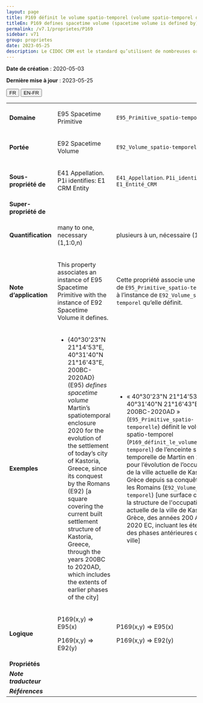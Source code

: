 ```yaml
---
layout: page
title: P169 définit le volume spatio-temporel (volume spatio-temporel défini par)
titleEn: P169 defines spacetime volume (spacetime volume is defined by) - définit le volume spatio-temporel (volume spatio-temporel défini par)
permalink: /v7.1/proprietes/P169
sidebar: v71
group: proprietes
date: 2023-05-25
description: Le CIDOC CRM est le standard qu’utilisent de nombreuses organisations pour l’échange et l’intégration de jeux de données et de spécifications patrimoniales. Il est développé et maintenu à jour exclusivement en anglais par le CRM SIG, un sous-groupe du Conseil international des musées (ICOM). Ceci est une traduction officielle en français développée par la Traduction en français du CIDOC CRM, une initiative qui offre une version française à jour et accessible ouvertement et gratuitement du standard CIDOC CRM et en démocratise l'usage dans la communauté patrimoniale francophone. ------------ The CIDOC CRM is the standard used by many heritage organizations for the exchange and integration of museum collection datasets and specifications. It is developed and maintained exclusively in English by the CRM SIG, a subgroup of the International Council of Museums (ICOM). This is an official translation developed by the Traduction en français du CIDOC CRM, an initiative offering an open, up-to-date, and free French version of the CIDOC CRM standard, and democratizing its use in the francophone heritage community.
---
```


**Date de création** : 2020-05-03

**Dernière mise à jour** : 2023-05-25

<div class="lang-buttons">
 <button id="fr" class="activate">FR</button>
 <button id="en-fr">EN-FR</button>
</div>

<table>
<tbody>
<tr>
<td><strong>Domaine</strong></td>
<td class="en">
<p>E95 Spacetime Primitive</p>
</td>
<td>
<p><code class="language-plaintext highlighter-rouge">E95_Primitive_spatio-temporelle</code></p>
</td>
</tr>
<tr>
<td><strong>Portée</strong></td>
<td class="en">
<p>E92 Spacetime Volume</p>
</td>
<td>
<p><code class="language-plaintext highlighter-rouge">E92_Volume_spatio-temporel</code></p>
</td>
</tr>
<tr>
<td><strong>Sous-propriété de</strong></td>
<td class="en">
<p>E41 Appellation. P1i identifies: E1 CRM Entity</p>
</td>
<td>
<p><code class="language-plaintext highlighter-rouge">E41_Appellation</code>. <code class="language-plaintext highlighter-rouge">P1i_identifie</code> : <code class="language-plaintext highlighter-rouge">E1_Entité_CRM</code></p>
</td>
</tr>
<tr>
<td><strong>Super-propriété de</strong></td>
<td class="en">
</td>
<td>
</td>
</tr>
<tr>
<td><strong>Quantification</strong></td>
<td class="en">
<p>many to one, necessary (1,1:0,n)</p>
</td>
<td>
<p>plusieurs à un, nécessaire (1,1:0,n)</p>
</td>
</tr>
<tr>
<td><strong>Note d’application</strong></td>
<td class="en">
<p>This property associates an instance of E95 Spacetime Primitive with the instance of E92 Spacetime Volume it defines.</p>
</td>
<td>
<p>Cette propriété associe une instance de <code class="language-plaintext highlighter-rouge">E95_Primitive_spatio-temporelle</code> à l’instance de <code class="language-plaintext highlighter-rouge">E92_Volume_spatio-temporel</code> qu’elle définit.</p>
</td>
</tr>
<tr>
<td><strong>Exemples</strong></td>
<td class="en">
<ul>
<li><p>{40°30'23"N 21°14'53"E, 40°31'40"N 21°16'43"E, 200BC-2020AD} (E95) <em>defines spacetime volume</em> Martin’s spatiotemporal enclosure 2020 for the evolution of the settlement of today’s city of Kastoria, Greece, since its conquest by the Romans (E92) [a square covering the current built settlement structure of Kastoria, Greece, through the years 200BC to 2020AD, which includes the extents of earlier phases of the city]</p>
</li>
</ul>
</td>
<td>
<ul>
<li><p>« 40°30'23"N 21°14'53"E, 40°31'40"N 21°16'43"E, 200BC-2020AD » (<code class="language-plaintext highlighter-rouge">E95_Primitive_spatio-temporelle</code>) définit le volume spatio-temporel (<code class="language-plaintext highlighter-rouge">P169_définit_le_volume_spatio-temporel</code>) de l’enceinte spatio-temporelle de Martin en 2020 pour l’évolution de l’occupation de la ville actuelle de Kastoria en Grèce depuis sa conquête par les Romains (<code class="language-plaintext highlighter-rouge">E92_Volume_spatio-temporel</code>) [une surface couvrant la structure de l'occupation actuelle de la ville de Kastoria en Grèce, des années 200 AEC à 2020 EC, incluant les étendues des phases antérieures de la ville]</p>
</li>
</ul>
</td>
</tr>
<tr>
<td><strong>Logique</strong></td>
<td class="en">
<p>P169(x,y) ⇒ E95(x)</p>
<p>P169(x,y) ⇒ E92(y)</p>
</td>
<td>
<p>P169(x,y) ⇒ E95(x)</p>
<p>P169(x,y) ⇒ E92(y)</p>
</td>
</tr>
<tr>
<td><strong>Propriétés</strong></td>
<td class="en">
</td>
<td>
</td>
</tr>
<tr>
<td><strong><em>Note traducteur</em></strong></td>
<td colspan="2">
</td>
</tr>
<tr>
<td><strong><em>Références</em></strong></td>
<td colspan="2">
</td>
</tr>
</tbody>
</table>
